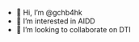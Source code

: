 - 👋 Hi, I’m @gchb4hk
- 👀 I’m interested in AIDD
- 💞️ I’m looking to collaborate on DTI

<!---
gchb4hk/gchb4hk is a ✨ special ✨ repository because its `README.md` (this file) appears on your GitHub profile.
You can click the Preview link to take a look at your changes.
--->
